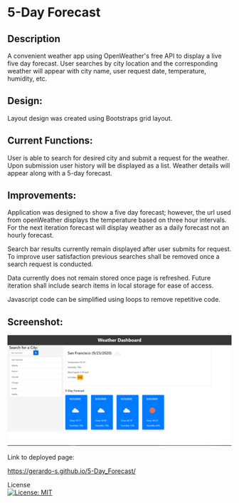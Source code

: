 # 5-Day Forecast
## Description
A convenient weather app using OpenWeather's free API to display a live five day forecast.  User searches by city location and the corresponding weather will appear with city name, user request date, temperature, humidity, etc. 

## Design:
Layout design was created using Bootstraps grid layout.

## Current Functions:
User is able to search for desired city and submit a request for the weather.
Upon submission user history will be displayed as a list.
Weather details will appear along with a 5-day forecast. 

## Improvements:
Application was designed to show a five day forecast; however, the url used from openWeather displays the temperature based on three hour intervals. For the next iteration forecast will display weather as a daily forecast not an hourly forecast. 

Search bar results currently remain displayed after user submits for request. To improve user satisfaction previous searches shall be removed once a search request is conducted. 

Data currently does not remain stored once page is refreshed. Future iteration shall include search items in local storage for ease of access. 

Javascript code can be simplified using loops to remove repetitive code. 

## Screenshot:
<img src="Assets\Weather-Dashboard.PNG" alt="Landing page with weather app">

Link to deployed page:<br>

<a href="https://gerardo-s.github.io/5-Day_Forecast/">https://gerardo-s.github.io/5-Day_Forecast/</a>

License <br>
[![License: MIT](https://img.shields.io/badge/License-MIT-yellow.svg)](https://opensource.org/licenses/MIT)


